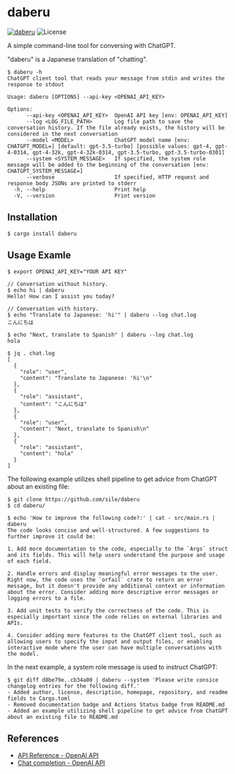 daberu
======

[![daberu](https://img.shields.io/crates/v/daberu.svg)](https://crates.io/crates/daberu)
![License](https://img.shields.io/crates/l/daberu)

A simple command-line tool for conversing with ChatGPT.

"daberu" is a Japanese translation of "chatting".

```console
$ daberu -h
ChatGPT client tool that reads your message from stdin and writes the response to stdout

Usage: daberu [OPTIONS] --api-key <OPENAI_API_KEY>

Options:
      --api-key <OPENAI_API_KEY>  OpenAI API key [env: OPENAI_API_KEY]
      --log <LOG_FILE_PATH>       Log file path to save the conversation history. If the file already exists, the history will be considered in the next conversation
      --model <MODEL>             ChatGPT model name [env: CHATGPT_MODEL=] [default: gpt-3.5-turbo] [possible values: gpt-4, gpt-4-0314, gpt-4-32k, gpt-4-32k-0314, gpt-3.5-turbo, gpt-3.5-turbo-0301]
      --system <SYSTEM_MESSAGE>   If specified, the system role message will be added to the beginning of the conversation [env: CHATGPT_SYSTEM_MESSAGE=]
      --verbose                   If specified, HTTP request and response body JSONs are printed to stderr
  -h, --help                      Print help
  -V, --version                   Print version
```

Installation
------------

```cosnole
$ cargo install daberu
```

Usage Examle
------------

```console
$ export OPENAI_API_KEY="YOUR API KEY"

// Conversation without history.
$ echo hi | daberu
Hello! How can I assist you today?

// Conversation with history.
$ echo "Translate to Japanese: 'hi'" | daberu --log chat.log
こんにちは

$ echo "Next, translate to Spanish" | daberu --log chat.log
hola

$ jq . chat.log
[
  {
    "role": "user",
    "content": "Translate to Japanese: 'hi'\n"
  },
  {
    "role": "assistant",
    "content": "こんにちは"
  },
  {
    "role": "user",
    "content": "Next, translate to Spanish\n"
  },
  {
    "role": "assistant",
    "content": "hola"
  }
]
```

The following example utilizes shell pipeline to get advice from ChatGPT about an existing file:
```console
$ git clone https://github.com/sile/daberu
$ cd daberu/

$ echo 'How to improve the following code?:' | cat - src/main.rs | daberu
The code looks concise and well-structured. A few suggestions to further improve it could be:

1. Add more documentation to the code, especially to the `Args` struct and its fields. This will help users understand the purpose and usage of each field.

2. Handle errors and display meaningful error messages to the user. Right now, the code uses the `orfail` crate to return an error message, but it doesn't provide any additional context or information about the error. Consider adding more descriptive error messages or logging errors to a file.

3. Add unit tests to verify the correctness of the code. This is especially important since the code relies on external libraries and APIs.

4. Consider adding more features to the ChatGPT client tool, such as allowing users to specify the input and output files, or enabling interactive mode where the user can have multiple conversations with the model.
```

In the next example, a system role message is used to instruct ChatGPT:
```console
$ git diff d8be79e..cb34a00 | daberu --system 'Please write consice changelog entries for the following diff.'
- Added author, license, description, homepage, repository, and readme fields to Cargo.toml
- Removed documentation badge and Actions Status badge from README.md
- Added an example utilizing shell pipeline to get advice from ChatGPT about an existing file to README.md
```

References
----------

- [API Reference - OpenAI API](https://platform.openai.com/docs/api-reference/chat)
- [Chat completion - OpenAI API](https://platform.openai.com/docs/guides/chat)
